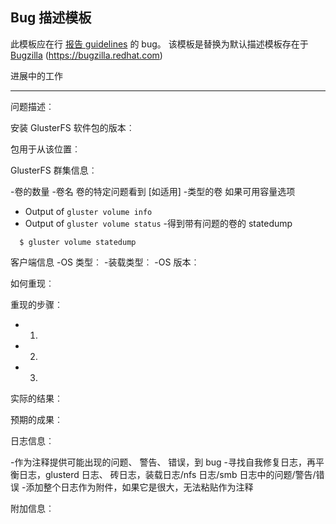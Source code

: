 Bug 描述模板
----------------------------
此模板应在行 [报告 guidelines](./Bug-Reporting-Guidelines.md) 的 bug。
该模板是替换为默认描述模板存在于 [Bugzilla] (https://bugzilla.redhat.com)

进展中的工作

------------------------------------------------------------------------

问题描述︰

安装 GlusterFS 软件包的版本︰

包用于从该位置︰

GlusterFS 群集信息︰

-卷的数量
-卷名
卷的特定问题看到 [如适用]
-类型的卷
如果可用容量选项
-   Output of `gluster volume info`
-   Output of `gluster volume status`
-得到带有问题的卷的 statedump

`   $ gluster volume statedump `<vol-name>

客户端信息
-OS 类型︰
-装载类型︰
-OS 版本︰

如何重现︰

重现的步骤︰

-   1.
-   2.
-   3.

实际的结果︰

预期的成果︰

日志信息︰

-作为注释提供可能出现的问题、 警告、 错误，到 bug
-寻找自我修复日志，再平衡日志，glusterd 日志、 砖日志，装载日志/nfs 日志/smb 日志中的问题/警告/错误
-添加整个日志作为附件，如果它是很大，无法粘贴作为注释

附加信息︰

[Bug\_reporting\_guidelines]: 故障报告指南"wikilink"
[Bugzilla]: https://bugzilla.redhat.com
